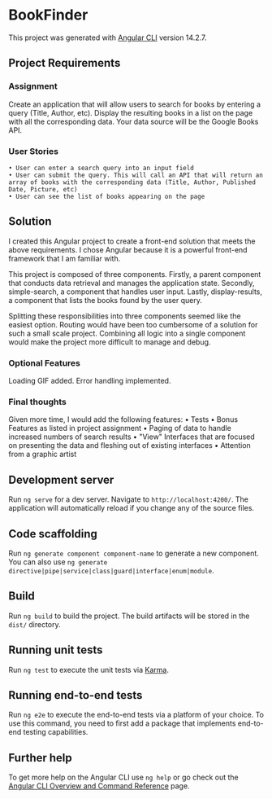 # BookFinder

This project was generated with [Angular CLI](https://github.com/angular/angular-cli) version 14.2.7.

## Project Requirements

### Assignment 
Create an application that will allow users to search for books by entering a query (Title, Author, etc). Display the resulting books in a list on the page with all the corresponding data. Your data source will be the Google Books API.

### User Stories
    • User can enter a search query into an input field
    • User can submit the query. This will call an API that will return an array of books with the corresponding data (Title, Author, Published Date, Picture, etc)
    • User can see the list of books appearing on the page

## Solution
I created this Angular project to create a front-end solution that meets the above requirements. I chose Angular because it is a powerful front-end framework that I am familiar with.

This project is composed of three components. Firstly, a parent component that conducts data retrieval and manages the application state. Secondly, simple-search, a component that handles user input. Lastly, display-results, a component that lists the books found by the user query.

Splitting these responsibilities into three components seemed like the easiest option. Routing would have been too cumbersome of a solution for such a small scale project. Combining all logic into a single component would make the project more difficult to manage and debug.

### Optional Features
Loading GIF added.
Error handling implemented.

### Final thoughts
Given more time, I would add the following features:
    • Tests
    • Bonus Features as listed in project assignment
    • Paging of data to handle increased numbers of search results
    • "View" Interfaces that are focused on presenting the data and fleshing out of existing interfaces
    • Attention from a graphic artist

## Development server

Run `ng serve` for a dev server. Navigate to `http://localhost:4200/`. The application will automatically reload if you change any of the source files.

## Code scaffolding

Run `ng generate component component-name` to generate a new component. You can also use `ng generate directive|pipe|service|class|guard|interface|enum|module`.

## Build

Run `ng build` to build the project. The build artifacts will be stored in the `dist/` directory.

## Running unit tests

Run `ng test` to execute the unit tests via [Karma](https://karma-runner.github.io).

## Running end-to-end tests

Run `ng e2e` to execute the end-to-end tests via a platform of your choice. To use this command, you need to first add a package that implements end-to-end testing capabilities.

## Further help

To get more help on the Angular CLI use `ng help` or go check out the [Angular CLI Overview and Command Reference](https://angular.io/cli) page.
